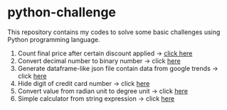 # python-challenge

This repository contains my codes to solve some basic challenges using Python programming language. <br>

1. Count final price after certain discount applied -> [click here](https://github.com/ahmdxrzky/python-challenge/blob/main/count_the_discount.py)
2. Convert decimal number to binary number -> click [here](https://github.com/ahmdxrzky/python-challenge/blob/main/decimal_to_binary.py)
3. Generate dataframe-like json file contain data from google trends -> click [here](https://github.com/ahmdxrzky/python-challenge/blob/main/gtrends_bot.py)
4. Hide digit of credit card number -> click [here](https://github.com/ahmdxrzky/python-challenge/blob/main/hide_cc_number.py)
5. Convert value from radian unit to degree unit -> click [here](https://github.com/ahmdxrzky/python-challenge/blob/main/radian_to_degree.py)
6. Simple calculator from string expression -> click [here](https://github.com/ahmdxrzky/python-challenge/blob/main/simple_cal.py)
